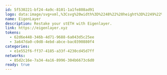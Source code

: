 ```yaml
---
id: 5f530221-bf24-4a9c-8101-1a1fe808ad91
logo: data:image/svg+xml,%3Csvg%20width%3D%2248%22%20height%3D%2249%22%20viewBox%3D%220%200%2048%2049%22%20fill%3D%22none%22%20xmlns%3D%22http%3A%2F%2Fwww.w3.org%2F2000%2Fsvg%22%3E%0A%3Cpath%20d%3D%22M24%2048.6851C37.2548%2048.6851%2048%2037.9399%2048%2024.6851C48%2011.4302%2037.2548%200.685059%2024%200.685059C10.7452%200.685059%200%2011.4302%200%2024.6851C0%2037.9399%2010.7452%2048.6851%2024%2048.6851Z%22%20fill%3D%22white%22%2F%3E%0A%3Cpath%20fill-rule%3D%22evenodd%22%20clip-rule%3D%22evenodd%22%20d%3D%22M18.4576%2024.6851V9.91388H11.072V24.6851V39.4563H33.2288V32.0707H25.8432V24.6851H33.2288V17.2995H29.5296V9.91388H22.2848V13.6131H25.8304V24.6851H22.1312V32.0707H18.4576V24.6851ZM33.2288%2017.2995H36.928V9.91388H33.2288V17.2995Z%22%20fill%3D%22%231A0C6D%22%2F%3E%0A%3C%2Fsvg%3E%0A
name: EigenLayer
description: Restake your stETH with Eigenlayer.
link: https://eigenlayer.xyz
tokens:
  - 62d6e448-346b-4d71-9688-6a043d5c25ee
  - 3a647da0-c0d8-4ebd-abce-bac0390880f4
categories:
  - e1e552f6-ff37-4185-a33f-4230cd45d7ff
networks:
  - 85d2c16e-7a34-4a16-8996-304b6673c6d0
ready: true
---
```

